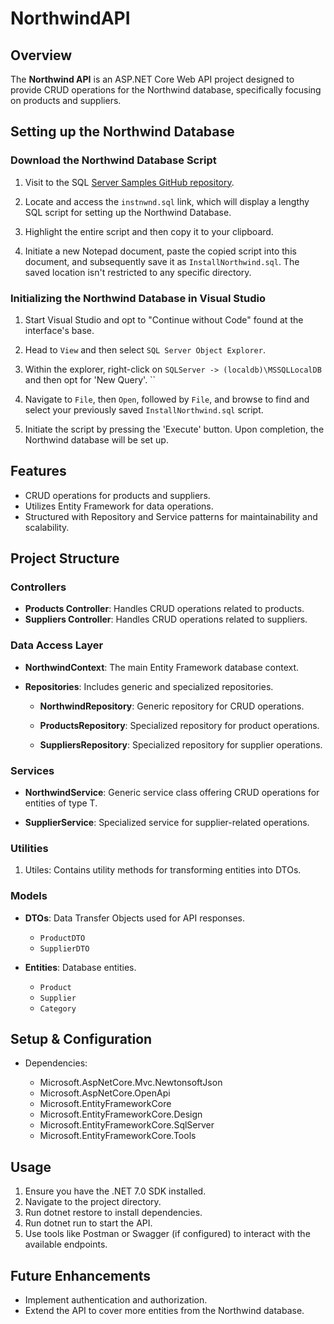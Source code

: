 # NorthwindAPI

## **Overview**

The **Northwind API** is an ASP.NET Core Web API project designed to provide CRUD operations for the Northwind database, specifically focusing on products and suppliers.

## **Setting up the Northwind Database**

### Download the Northwind Database Script

1. Visit to the SQL [Server Samples GitHub repository](https://github.com/microsoft/sql-server-samples/tree/master/samples/databases/northwind-pubs).

2. Locate and access the `instnwnd.sql` link, which will display a lengthy SQL script for setting up the Northwind Database.

3. Highlight the entire script and then copy it to your clipboard.

4. Initiate a new Notepad document, paste the copied script into this document, and subsequently save it as `InstallNorthwind.sql`. The saved location isn't restricted to any specific directory.

### Initializing the Northwind Database in Visual Studio

1. Start Visual Studio and opt to "Continue without Code" found at the interface's base.

2. Head to `View` and then select `SQL Server Object Explorer`.

3. Within the explorer, right-click on `SQLServer -> (localdb)\MSSQLLocalDB` and then opt for 'New Query'.
``
4. Navigate to `File`, then `Open`, followed by `File`, and browse to find and select your previously saved `InstallNorthwind.sql` script.

5. Initiate the script by pressing the 'Execute' button. Upon completion, the Northwind database will be set up.


## **Features**

- CRUD operations for products and suppliers.
- Utilizes Entity Framework for data operations.
- Structured with Repository and Service patterns for maintainability and scalability.

## Project Structure

### **Controllers**

- **Products Controller**: Handles CRUD operations related to products.
- **Suppliers Controller**: Handles CRUD operations related to suppliers.

### **Data Access Layer**

- **NorthwindContext**: The main Entity Framework database context.

- **Repositories**: Includes generic and specialized repositories.

  * **NorthwindRepository<T>**: Generic repository for CRUD operations.

  * **ProductsRepository**: Specialized repository for product operations.

  * **SuppliersRepository**: Specialized repository for supplier operations.

### **Services**

-  **NorthwindService<T>**: Generic service class offering CRUD operations for entities of type T.

-  **SupplierService**: Specialized service for supplier-related operations.

### **Utilities**

1. Utiles: Contains utility methods for transforming entities into DTOs.

### **Models**

 - **DTOs**: Data Transfer Objects used for API responses.
   * `ProductDTO`
   * `SupplierDTO`

- **Entities**: Database entities.

   * `Product`
   * `Supplier`
   * `Category`

## Setup & Configuration

* Dependencies:

   * Microsoft.AspNetCore.Mvc.NewtonsoftJson
   * Microsoft.AspNetCore.OpenApi
   * Microsoft.EntityFrameworkCore
   * Microsoft.EntityFrameworkCore.Design
   * Microsoft.EntityFrameworkCore.SqlServer
   * Microsoft.EntityFrameworkCore.Tools

## Usage

1. Ensure you have the .NET 7.0 SDK installed.
2. Navigate to the project directory.
3. Run dotnet restore to install dependencies.
4. Run dotnet run to start the API.
5. Use tools like Postman or Swagger (if configured) to interact with the available endpoints.

## Future Enhancements
* Implement authentication and authorization.
* Extend the API to cover more entities from the Northwind database.
